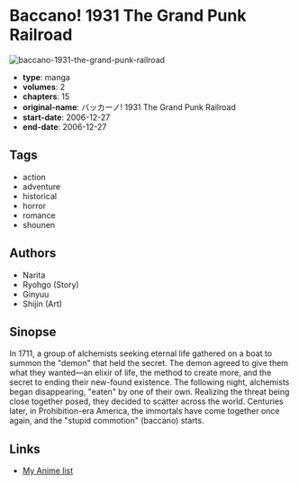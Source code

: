 # Baccano! 1931 The Grand Punk Railroad

![baccano-1931-the-grand-punk-railroad](https://cdn.myanimelist.net/images/manga/4/84135.jpg)

-   **type**: manga
-   **volumes**: 2
-   **chapters**: 15
-   **original-name**: バッカーノ! 1931 The Grand Punk Railroad
-   **start-date**: 2006-12-27
-   **end-date**: 2006-12-27

## Tags

-   action
-   adventure
-   historical
-   horror
-   romance
-   shounen

## Authors

-   Narita
-   Ryohgo (Story)
-   Ginyuu
-   Shijin (Art)

## Sinopse

In 1711, a group of alchemists seeking eternal life gathered on a boat to summon the "demon" that held the secret. The demon agreed to give them what they wanted—an elixir of life, the method to create more, and the secret to ending their new-found existence. The following night, alchemists began disappearing, "eaten" by one of their own. Realizing the threat being close together posed, they decided to scatter across the world. Centuries later, in Prohibition-era America, the immortals have come together once again, and the "stupid commotion" (baccano) starts.

## Links

-   [My Anime list](https://myanimelist.net/manga/10814/Baccano_1931_The_Grand_Punk_Railroad)

